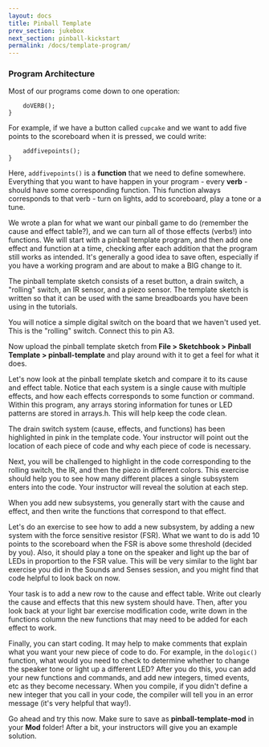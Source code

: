 ```yaml
---
layout: docs
title: Pinball Template
prev_section: jukebox
next_section: pinball-kickstart
permalink: /docs/template-program/
---
```


### Program Architecture

Most of our programs come down to one operation:

```if (CONDITION == TRUE){
    doVERB();
}
```

For example, if we have a button called ```cupcake``` and we want to add five points to the scoreboard when it is pressed, we could write:

```if (cupcake == LOW){
    addfivepoints();
}
```

Here, ```addfivepoints()``` is a **function** that we need to define somewhere. Everything that you want to have happen in your program - every **verb** - should have some corresponding function. This function always corresponds to that verb - turn on lights, add to scoreboard, play a tone or a tune.

We wrote a plan for what we want our pinball game to do (remember the cause and effect table?), and we can turn all of those effects (verbs!) into functions. We will start with a pinball template program, and then add one effect and function at a time, checking after each addition that the program still works as intended. It's generally a good idea to save often, especially if you have a working program and are about to make a BIG change to it. 

The pinball template sketch consists of a reset button, a drain switch, a "rolling" switch, an IR sensor, and a piezo sensor. The template sketch is written so that it can be used with the same breadboards you have been using in the tutorials. 

You will notice a simple digital switch on the board that we haven't used yet. This is the "rolling" switch. Connect this to pin A3.

Now upload the pinball template sketch from **File > Sketchbook > Pinball Template > pinball-template** and play around with it to get a feel for what it does. 

Let's now look at the pinball template sketch and compare it to its cause and effect table. Notice that each system is a single cause with multiple effects, and how each effects corresponds to some function or command. Within this program, any arrays storing information for tunes or LED patterns are stored in arrays.h. This will help keep the code clean.

The drain switch system (cause, effects, and functions) has been highlighted in pink in the template code. Your instructor will point out the location of each piece of code and why each piece of code is necessary. 

Next, you will be challenged to highlight in the code corresponding to the rolling switch, the IR, and then the piezo in different colors. This exercise should help you to see how many different places a single subsystem enters into the code. Your instructor will reveal the solution at each step. 

When you add new subsystems, you generally start with the cause and effect, and then write the functions that correspond to that effect. 

Let's do an exercise to see how to add a new subsystem, by adding a new system with the force sensitive resistor (FSR). What we want to do is add 10 points to the scoreboard when the FSR is above some threshold (decided by you). Also, it should play a tone on the speaker and light up the bar of LEDs in proportion to the FSR value. This will be very similar to the light bar exercise you did in the Sounds and Senses session, and you might find that code helpful to look back on now.

Your task is to add a new row to the cause and effect table. Write out clearly the cause and effects that this new system should have. Then, after you look back at your light bar exercise modification code, write down in the functions column the new functions that may need to be added for each effect to work.

Finally, you can start coding. It may help to make comments that explain what you want your new piece of code to do. For example, in the ```dologic()``` function, what would you need to check to determine whether to change the speaker tone or light up a different LED? After you do this, you can add your new functions and commands, and add new integers, timed events, etc as they become necessary. When you compile, if you didn't define a new integer that you call in your code, the compiler will tell you in an error message (it's very helpful that way!). 

Go ahead and try this now. Make sure to save as **pinball-template-mod** in your **Mod** folder! After a bit, your instructors will give you an example solution.





